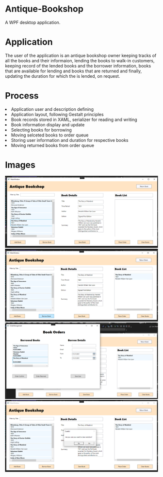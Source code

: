 # Antique-Bookshop

A WPF desktop application.

# Application

The user of the application is an antique bookshop owner keeping tracks of all the books and their informaion, lending the books to walk-in customers, keeping record of the lended books and the borrower information, books that are available for lending and books that are returned and finally, updating the duration for which the is lended, on request.

# Process
<li>Application user and description defining</li>
<li>Application layout, following Gestalt principles</li>
<li>Book records stored in XAML, serializer for reading and writing</li>
<li>Book information display and update</li>
<li>Selecting books for borrowing</li>
<li>Moving selceted books to order queue</li>
<li>Storing user information and duration for respective books</li>
<li>Moving returned books from order queue</li>

# Images
![My Image](images/1.png)
![My Image](images/2.png)
![My Image](images/3.png)
![My Image](images/4.png)
